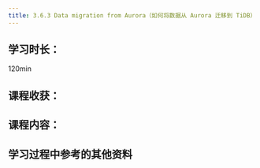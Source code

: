 ```yaml
---
title: 3.6.3 Data migration from Aurora（如何将数据从 Aurora 迁移到 TiDB）
---
```


## 学习时长：

120min

## 课程收获：



## 课程内容：

> 






## 学习过程中参考的其他资料

